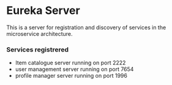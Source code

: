 # Eureka Server

This is a server for registration and discovery of services in the microservice architecture.


### Services registrered
* Item catalogue server running on port 2222
* user management server running on port 7654
* profile manager server running on port 1996
